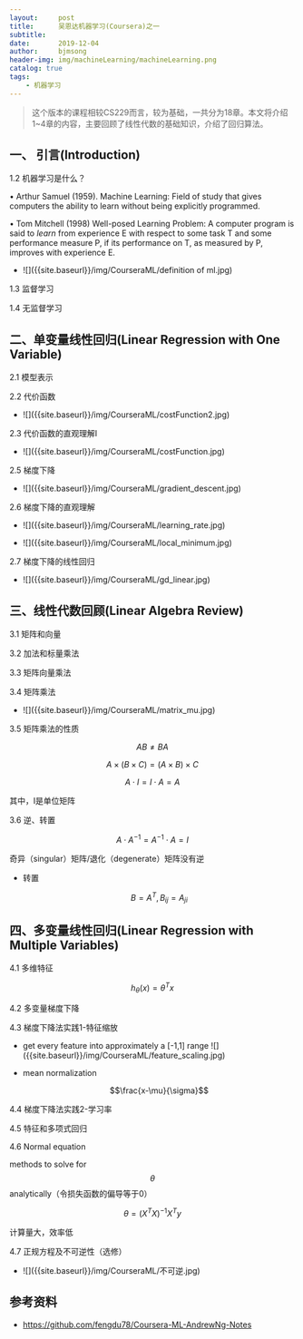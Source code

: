 ```yaml
---
layout:     post
title:      吴恩达机器学习(Coursera)之一
subtitle:   
date:       2019-12-04
author:     bjmsong
header-img: img/machineLearning/machineLearning.png
catalog: true
tags:
    - 机器学习
---
```

> 这个版本的课程相较CS229而言，较为基础，一共分为18章。本文将介绍1~4章的内容，主要回顾了线性代数的基础知识，介绍了回归算法。

## 一、 引言(**Introduction**) 

1.2 机器学习是什么？ 

• Arthur Samuel (1959). Machine Learning: Field of study that gives computers the ability to learn without being explicitly programmed. 

• Tom Mitchell (1998) Well-posed Learning Problem: A computer program is said to *learn* from experience E with respect to some task T and some performance measure P, if its performance on T, as measured by P, improves with experience E. 

<ul> 
<li markdown="1"> 
![]({{site.baseurl}}/img/CourseraML/definition of ml.jpg) 
</li> 
</ul> 

1.3 监督学习 

1.4 无监督学习 



## 二、单变量线性回归(**Linear Regression with One Variable**) 

2.1 模型表示 

2.2 代价函数 

<ul> 
<li markdown="1"> 
![]({{site.baseurl}}/img/CourseraML/costFunction2.jpg) 
</li> 
</ul> 

2.3 代价函数的直观理解I 

<ul> 
<li markdown="1"> 
![]({{site.baseurl}}/img/CourseraML/costFunction.jpg) 
</li> 
</ul> 

2.5 梯度下降 

<ul> 
<li markdown="1"> 
![]({{site.baseurl}}/img/CourseraML/gradient_descent.jpg) 
</li> 
</ul> 

2.6 梯度下降的直观理解 

<ul> 
<li markdown="1"> 
![]({{site.baseurl}}/img/CourseraML/learning_rate.jpg) 
</li> 
</ul> 

<ul> 
<li markdown="1"> 
![]({{site.baseurl}}/img/CourseraML/local_minimum.jpg) 
</li> 
</ul> 

2.7 梯度下降的线性回归 

<ul> 
<li markdown="1"> 
![]({{site.baseurl}}/img/CourseraML/gd_linear.jpg) 
</li> 
</ul> 



## 三、线性代数回顾(**Linear Algebra Review**) 

3.1 矩阵和向量 

3.2 加法和标量乘法 

3.3 矩阵向量乘法 

3.4 矩阵乘法 

<ul> 
<li markdown="1"> 
![]({{site.baseurl}}/img/CourseraML/matrix_mu.jpg) 
</li> 
</ul> 

3.5 矩阵乘法的性质 

$$AB \neq BA$$

$$A\times(B\times C) = (A \times B) \times C$$

$$A\cdot I = I \cdot A = A$$

其中，I是单位矩阵

3.6 逆、转置

$$A\cdot A^{-1} = A^{-1} \cdot A = I$$

奇异（singular）矩阵/退化（degenerate）矩阵没有逆

- 转置

  $$B=A^T,B_{ij}=A_{ji}$$



## 四、多变量线性回归(**Linear Regression with Multiple Variables**) 

4.1 多维特征 

$$h_{\theta}(x) = \theta^Tx$$

4.2 多变量梯度下降 

4.3 梯度下降法实践1-特征缩放 

<ul> 
<li markdown="1"> 
get every feature into approximately a [-1,1] range 
![]({{site.baseurl}}/img/CourseraML/feature_scaling.jpg) 
</li> 
</ul> 

- mean normalization

  $$\frac{x-\mu}{\sigma}$$

4.4 梯度下降法实践2-学习率 

4.5 特征和多项式回归 

4.6 Normal equation 

methods to solve for $$\theta$$ analytically（令损失函数的偏导等于0）

$$\theta = (X^TX)^{-1}X^Ty$$

计算量大，效率低

4.7 正规方程及不可逆性（选修） 

<ul> 
<li markdown="1"> 
![]({{site.baseurl}}/img/CourseraML/不可逆.jpg) 
</li> 
</ul> 




## 参考资料
- https://github.com/fengdu78/Coursera-ML-AndrewNg-Notes




